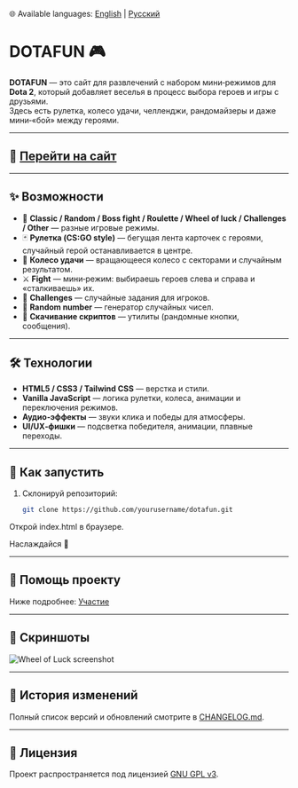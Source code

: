 🌐 Available languages: 
[English](https://github.com/Romanus101/dotafun/blob/main/README.md) | 
[Русский](https://github.com/Romanus101/dotafun/blob/main/README.ru.md)

# DOTAFUN 🎮

**DOTAFUN** — это сайт для развлечений с набором мини‑режимов для **Dota 2**, который добавляет веселья в процесс выбора героев и игры с друзьями.  
Здесь есть рулетка, колесо удачи, челленджи, рандомайзеры и даже мини‑«бой» между героями.

---

## 🚀 [Перейти на сайт](https://romanus101.github.io/dotafun/)

---

## ✨ Возможности

- 🎲 **Classic / Random / Boss fight / Roulette / Wheel of luck / Challenges / Other** — разные игровые режимы.  
- 🃏 **Рулетка (CS:GO style)** — бегущая лента карточек с героями, случайный герой останавливается в центре.  
- 🎡 **Колесо удачи** — вращающееся колесо с секторами и случайным результатом.  
- ⚔️ **Fight** — мини‑режим: выбираешь героев слева и справа и «сталкиваешь» их.  
- 🎯 **Challenges** — случайные задания для игроков.  
- 🔢 **Random number** — генератор случайных чисел.  
- 💾 **Скачивание скриптов** — утилиты (рандомные кнопки, сообщения).  

---

## 🛠️ Технологии

- **HTML5 / CSS3 / Tailwind CSS** — верстка и стили.  
- **Vanilla JavaScript** — логика рулетки, колеса, анимации и переключения режимов.  
- **Аудио‑эффекты** — звуки клика и победы для атмосферы.  
- **UI/UX‑фишки** — подсветка победителя, анимации, плавные переходы.  

---

## 🚀 Как запустить

1. Склонируй репозиторий:
   ```bash
   git clone https://github.com/yourusername/dotafun.git
Открой index.html в браузере.

Наслаждайся 🎉

---

## 🤝 Помощь проекту
Ниже подробнее:
[Участие](https://github.com/Romanus101/dotafun/blob/main/CONTRIBUTING.ru.md) 

---

## 📸 Скриншоты
![Wheel of Luck screenshot](Screenshots/wheelofluck.png)

---

## 📜 История изменений
Полный список версий и обновлений смотрите в [CHANGELOG.md](./CHANGELOG.md).

---

## 📜 Лицензия
Проект распространяется под лицензией [GNU GPL v3](LICENSE).

